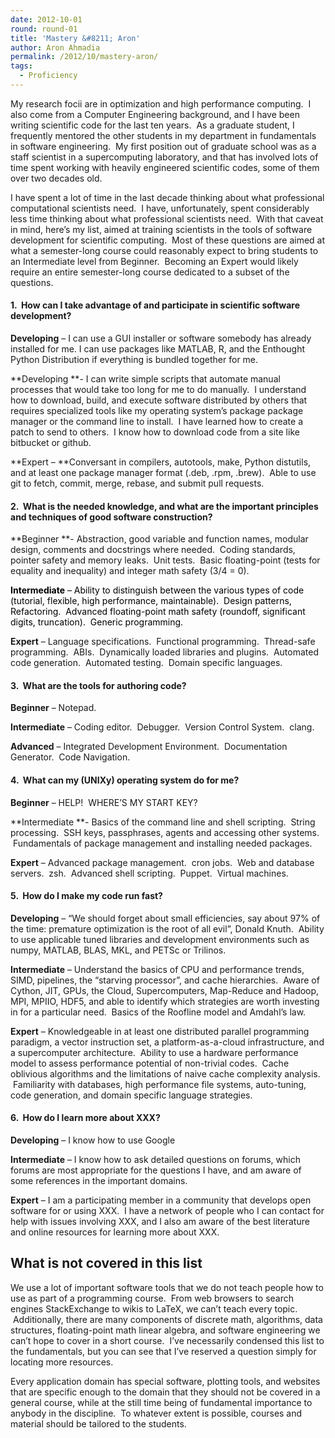```yaml
---
date: 2012-10-01
round: round-01
title: 'Mastery &#8211; Aron'
author: Aron Ahmadia
permalink: /2012/10/mastery-aron/
tags:
  - Proficiency
---
```

My research focii are in optimization and high performance computing.  I also come from a Computer Engineering background, and I have been writing scientific code for the last ten years.  As a graduate student, I frequently mentored the other students in my department in fundamentals in software engineering.  My first position out of graduate school was as a staff scientist in a supercomputing laboratory, and that has involved lots of time spent working with heavily engineered scientific codes, some of them over two decades old.

I have spent a lot of time in the last decade thinking about what professional computational scientists need.  I have, unfortunately, spent considerably less time thinking about what professional scientists need.  With that caveat in mind, here&#8217;s my list, aimed at training scientists in the tools of software development for scientific computing.  Most of these questions are aimed at what a semester-long course could reasonably expect to bring students to an Intermediate level from Beginner.  Becoming an Expert would likely require an entire semester-long course dedicated to a subset of the questions.

#### 1.  How can I take advantage of and participate in scientific software development?

**Developing** &#8211; I can use a GUI installer or software somebody has already installed for me. I can use packages like MATLAB, R, and the Enthought Python Distribution if everything is bundled together for me.

**Developing **- I can write simple scripts that automate manual processes that would take too long for me to do manually.  I understand how to download, build, and execute software distributed by others that requires specialized tools like my operating system&#8217;s package package manager or the command line to install.  I have learned how to create a patch to send to others.  I know how to download code from a site like bitbucket or github.

**Expert &#8211; **Conversant in compilers, autotools, make, Python distutils, and at least one package manager format (.deb, .rpm, .brew).  Able to use git to fetch, commit, merge, rebase, and submit pull requests.

#### 2.  What is the needed knowledge, and what are the important principles and techniques of good software construction?

**Beginner **- Abstraction, good variable and function names, modular design, comments and docstrings where needed.  Coding standards, pointer safety and memory leaks.  Unit tests.  Basic floating-point (tests for equality and inequality) and integer math safety (3/4 = 0).

<span style="color: #000000;"><strong>Intermediate</strong> &#8211; Ability to distinguish between the various types of code (tutorial, flexible, high performance, maintainable).  Design patterns,   Refactoring.  Advanced floating-point math safety (roundoff, significant digits, truncation).  Generic programming.</span>

**Expert** &#8211; Language specifications.  Functional programming.  Thread-safe programming.  ABIs.  Dynamically loaded libraries and plugins.  Automated code generation.  Automated testing.  Domain specific languages.

#### 3.  What are the tools for authoring code?

**Beginner** &#8211; Notepad.

**Intermediate** &#8211; Coding editor.  Debugger.  Version Control System.  clang.

**Advanced** &#8211; Integrated Development Environment.  Documentation Generator.  Code Navigation.

#### 4.  What can my (UNIXy) operating system do for me?

**Beginner** &#8211; HELP!  WHERE&#8217;S MY START KEY?

**Intermediate **- Basics of the command line and shell scripting.  String processing.  SSH keys, passphrases, agents and accessing other systems.  Fundamentals of package management and installing needed packages.

**Expert** &#8211; Advanced package management.  cron jobs.  Web and database servers.  zsh.  Advanced shell scripting.  Puppet.  Virtual machines.

#### 5.  How do I make my code run fast?

**Developing** &#8211; &#8220;We should forget about small efficiencies, say about 97% of the time: premature optimization is the root of all evil&#8221;, Donald Knuth.  Ability to use applicable tuned libraries and development environments such as numpy, MATLAB, BLAS, MKL, and PETSc or Trilinos.

**Intermediate** &#8211; Understand the basics of CPU and performance trends, SIMD, pipelines, the &#8220;starving processor&#8221;, and cache hierarchies.  Aware of Cython, JIT, GPUs, the Cloud, Supercomputers, Map-Reduce and Hadoop, MPI, MPIIO, HDF5, and able to identify which strategies are worth investing in for a particular need.  Basics of the Roofline model and Amdahl&#8217;s law.

**Expert** &#8211; Knowledgeable in at least one distributed parallel programming paradigm, a vector instruction set, a platform-as-a-cloud infrastructure, and a supercomputer architecture.  Ability to use a hardware performance model to assess performance potential of non-trivial codes.  Cache oblivious algorithms and the limitations of naive cache complexity analysis.  Familiarity with databases, high performance file systems, auto-tuning, code generation, and domain specific language strategies.

#### 6.  How do I learn more about XXX?

**Developing** &#8211; I know how to use Google

**Intermediate** &#8211; I know how to ask detailed questions on forums, which forums are most appropriate for the questions I have, and am aware of some references in the important domains.

**Expert** &#8211; I am a participating member in a community that develops open software for or using XXX.  I have a network of people who I can contact for help with issues involving XXX, and I also am aware of the best literature and online resources for learning more about XXX.

## What is not covered in this list

We use a lot of important software tools that we do not teach people how to use as part of a programming course.  From web browsers to search engines StackExchange to wikis to LaTeX, we can&#8217;t teach every topic.  Additionally, there are many components of discrete math, algorithms, data structures, floating-point math linear algebra, and software engineering we can&#8217;t hope to cover in a short course.  I&#8217;ve necessarily condensed this list to the fundamentals, but you can see that I&#8217;ve reserved a question simply for locating more resources.

Every application domain has special software, plotting tools, and websites that are specific enough to the domain that they should not be covered in a general course, while at the still time being of fundamental importance to anybody in the discipline.  To whatever extent is possible, courses and material should be tailored to the students.

###
